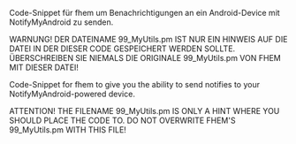 Code-Snippet für fhem um Benachrichtigungen an ein Android-Device mit NotifyMyAndroid zu senden.

WARNUNG!
DER DATEINAME 99\_MyUtils.pm IST NUR EIN HINWEIS AUF DIE DATEI IN DER DIESER CODE GESPEICHERT WERDEN SOLLTE. ÜBERSCHREIBEN SIE NIEMALS DIE ORIGINALE 99\_MyUtils.pm VON FHEM MIT DIESER DATEI!



Code-Snippet for fhem to give you the ability to send notifies to your NotifyMyAndroid-powered device.

ATTENTION!
THE FILENAME 99\_MyUtils.pm IS ONLY A HINT WHERE YOU SHOULD PLACE THE CODE TO. DO NOT OVERWRITE FHEM'S 99\_MyUtils.pm WITH THIS FILE!